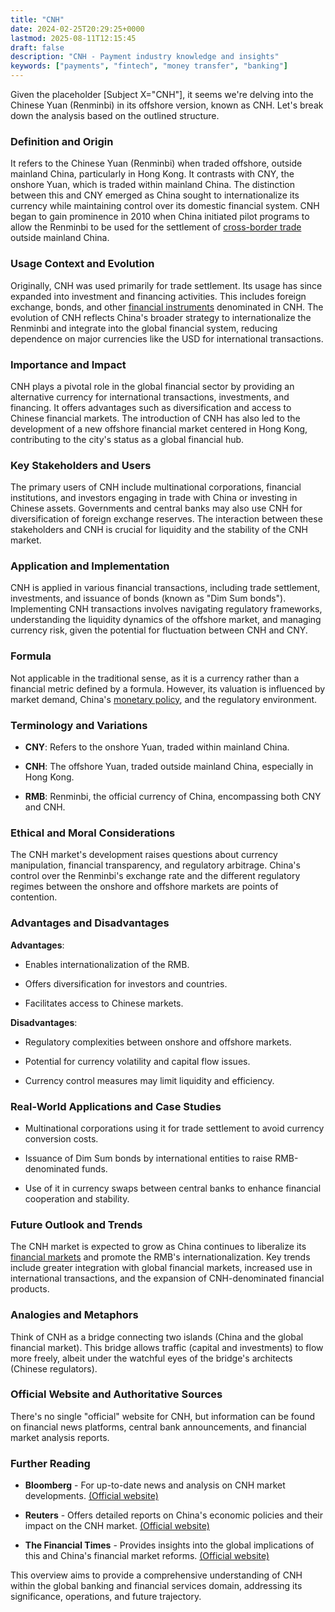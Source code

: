 ```yaml
---
title: "CNH"
date: 2024-02-25T20:29:25+0000
lastmod: 2025-08-11T12:15:45
draft: false
description: "CNH - Payment industry knowledge and insights"
keywords: ["payments", "fintech", "money transfer", "banking"]
---
```


Given the placeholder [Subject X="CNH"], it seems we're delving into the Chinese Yuan (Renminbi) in its offshore version, known as CNH. Let's break down the analysis based on the outlined structure.

### Definition and Origin

It refers to the Chinese Yuan (Renminbi) when traded offshore, outside mainland China, particularly in Hong Kong. It contrasts with CNY, the onshore Yuan, which is traded within mainland China. The distinction between this and CNY emerged as China sought to internationalize its currency while maintaining control over its domestic financial system. CNH began to gain prominence in 2010 when China initiated pilot programs to allow the Renminbi to be used for the settlement of [cross-border trade](https://faisalkhanllc.xyz/resources/payments-wiki/c/cross-border-payments/) outside mainland China.

### Usage Context and Evolution

Originally, CNH was used primarily for trade settlement. Its usage has since expanded into investment and financing activities. This includes foreign exchange, bonds, and other [financial instruments](https://faisalkhanllc.xyz/resources/payments-wiki/f/financial-instrument/) denominated in CNH. The evolution of CNH reflects China's broader strategy to internationalize the Renminbi and integrate into the global financial system, reducing dependence on major currencies like the USD for international transactions.

### Importance and Impact

CNH plays a pivotal role in the global financial sector by providing an alternative currency for international transactions, investments, and financing. It offers advantages such as diversification and access to Chinese financial markets. The introduction of CNH has also led to the development of a new offshore financial market centered in Hong Kong, contributing to the city's status as a global financial hub.

### Key Stakeholders and Users

The primary users of CNH include multinational corporations, financial institutions, and investors engaging in trade with China or investing in Chinese assets. Governments and central banks may also use CNH for diversification of foreign exchange reserves. The interaction between these stakeholders and CNH is crucial for liquidity and the stability of the CNH market.

### Application and Implementation

CNH is applied in various financial transactions, including trade settlement, investments, and issuance of bonds (known as "Dim Sum bonds"). Implementing CNH transactions involves navigating regulatory frameworks, understanding the liquidity dynamics of the offshore market, and managing currency risk, given the potential for fluctuation between CNH and CNY.

### Formula

Not applicable in the traditional sense, as it is a currency rather than a financial metric defined by a formula. However, its valuation is influenced by market demand, China's [monetary policy](https://faisalkhanllc.xyz/resources/payments-wiki/m/monetary-policy/), and the regulatory environment.

### Terminology and Variations

- **CNY**: Refers to the onshore Yuan, traded within mainland China.

- **CNH**: The offshore Yuan, traded outside mainland China, especially in Hong Kong.

- **RMB**: Renminbi, the official currency of China, encompassing both CNY and CNH.

### Ethical and Moral Considerations

The CNH market's development raises questions about currency manipulation, financial transparency, and regulatory arbitrage. China's control over the Renminbi's exchange rate and the different regulatory regimes between the onshore and offshore markets are points of contention.

### Advantages and Disadvantages

**Advantages**:

- Enables internationalization of the RMB.

- Offers diversification for investors and countries.

- Facilitates access to Chinese markets.

**Disadvantages**:

- Regulatory complexities between onshore and offshore markets.

- Potential for currency volatility and capital flow issues.

- Currency control measures may limit liquidity and efficiency.

### Real-World Applications and Case Studies

- Multinational corporations using it for trade settlement to avoid currency conversion costs.

- Issuance of Dim Sum bonds by international entities to raise RMB-denominated funds.

- Use of it in currency swaps between central banks to enhance financial cooperation and stability.

### Future Outlook and Trends

The CNH market is expected to grow as China continues to liberalize its [financial markets](https://faisalkhanllc.xyz/resources/payments-wiki/f/financial-markets/) and promote the RMB's internationalization. Key trends include greater integration with global financial markets, increased use in international transactions, and the expansion of CNH-denominated financial products.

### Analogies and Metaphors

Think of CNH as a bridge connecting two islands (China and the global financial market). This bridge allows traffic (capital and investments) to flow more freely, albeit under the watchful eyes of the bridge's architects (Chinese regulators).

### Official Website and Authoritative Sources

There's no single "official" website for CNH, but information can be found on financial news platforms, central bank announcements, and financial market analysis reports.

### Further Reading

- **Bloomberg** - For up-to-date news and analysis on CNH market developments. [(Official website)](https://www.bloomberg.com/)

- **Reuters** - Offers detailed reports on China's economic policies and their impact on the CNH market. [(Official website)](https://www.reuters.com/)

- **The Financial Times** - Provides insights into the global implications of this and China's financial market reforms. [(Official website)](https://www.ft.com/)

This overview aims to provide a comprehensive understanding of CNH within the global banking and financial services domain, addressing its significance, operations, and future trajectory.